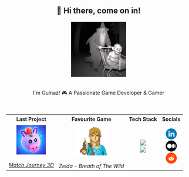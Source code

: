 <div align="center">
     
## 👋 Hi there, come on in!
<img src="Assets/gandalf.jpg" width="150" /><br /><br />

I'm Gulnaz! 🎮 A Passionate Game Developer & Gamer

</div>

<br/>

<div align="center">

<table>
  <tr>
    <th>Last Project</th>
    <th>Favourite Game</th>
    <th>Tech Stack</th>
    <th>Socials</th>
  </tr>
  <tr>
    <td align="center">
      <a href="https://play.google.com/store/apps/details?id=gs.revel.matchjourney&hl=tr">
        <img src="Assets/mj.png" width="80" /><br /><br />
        <em>Match Journey 3D</em>
      </a>
    </td>
    <td align="center">
      <img src="Assets/link.gif" width="95" /><br /><br />
      <em>Zelda - Breath of The Wild</em>
    </td>
    <td align="center">
      <img src="https://img.shields.io/badge/C%23-239120?style=flat&logo=csharp&logoColor=white" height="25" /><br />
      <img src="https://img.shields.io/badge/Unity-100000?style=flat&logo=unity&logoColor=white" height="25" />
    </td>
    <td align="center">
      <a href="https://linkedin.com/in/gulnazgurbuz">
        <img src="Assets/linkedin.png" width="30" />
      </a><br />
      <a href="https://medium.com/@gulnazgurbuz">
        <img src="Assets/medium.png" width="30" />
      </a><br />
      <a href="https://www.reddit.com/user/gurbuzgulnaz">
        <img src="Assets/reddit.png" width="30" />
      </a>
    </td>
  </tr> 
</table>

</div>



<!--
**gulnazgurbuz/gulnazgurbuz** is a ✨ _special_ ✨ repository because its `README.md` (this file) appears on your GitHub profile.

Here are some ideas to get you started:
      <img src="Assets/tech-stack.png" width="80" /><br /><br />
- 🔭 I’m currently working on ...
- 🌱 I’m currently learning ...
- 👯 I’m looking to collaborate on ...
- 🤔 I’m looking for help with ...
- 💬 Ask me about ...
- 📫 How to reach me: ...
- 😄 Pronouns: ...
- ⚡ Fun fact: ...
-->
